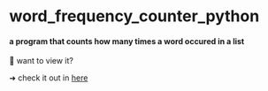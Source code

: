 # word_frequency_counter_python

#### a program that counts how many times a word occured in a list

:pushpin: want to view it?

➜ check it out in [here](https://repl.it/@yasminhillis/HarshActiveTitle#main.py)
